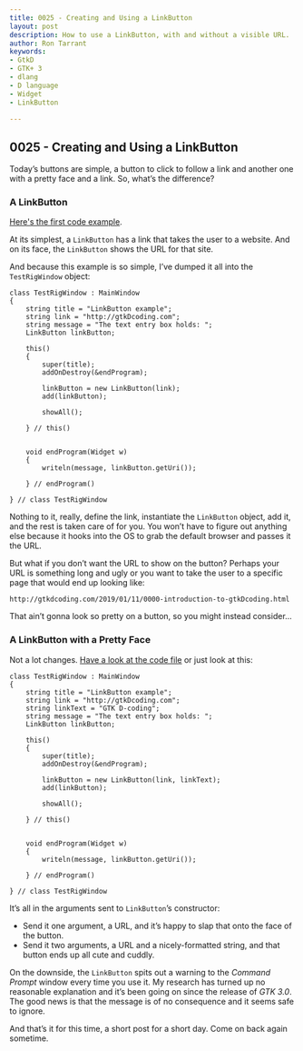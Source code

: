 ```yaml
---
title: 0025 - Creating and Using a LinkButton
layout: post
description: How to use a LinkButton, with and without a visible URL.
author: Ron Tarrant
keywords:
- GtkD
- GTK+ 3
- dlang
- D language
- Widget
- LinkButton

---
```


## 0025 - Creating and Using a LinkButton

Today’s buttons are simple, a button to click to follow a link and another one with a pretty face and a link. So, what’s the difference?

### A LinkButton

[Here's the first code example](https://github.com/rontarrant/gtkDcoding/blob/master/011_odd/odd_011_01_linkbutton.d).

At its simplest, a `LinkButton` has a link that takes the user to a website. And on its face, the `LinkButton` shows the URL for that site.

And because this example is so simple, I’ve dumped it all into the `TestRigWindow` object:

	class TestRigWindow : MainWindow
	{
		string title = "LinkButton example";
		string link = "http://gtkDcoding.com";
		string message = "The text entry box holds: ";
		LinkButton linkButton;
		
		this()
		{
			super(title);
			addOnDestroy(&endProgram);
			
			linkButton = new LinkButton(link);
			add(linkButton);
			
			showAll();
			
		} // this()
		
		
		void endProgram(Widget w)
		{
			writeln(message, linkButton.getUri());
			
		} // endProgram()
		
	} // class TestRigWindow

Nothing to it, really, define the link, instantiate the `LinkButton` object, add it, and the rest is taken care of for you. You won’t have to figure out anything else because it hooks into the OS to grab the default browser and passes it the URL.

But what if you don’t want the URL to show on the button? Perhaps your URL is something long and ugly or you want to take the user to a specific page that would end up looking like:

	http://gtkdcoding.com/2019/01/11/0000-introduction-to-gtkDcoding.html

That ain’t gonna look so pretty on a button, so you might instead consider…

### A LinkButton with a Pretty Face

Not a lot changes. [Have a look at the code file](https://github.com/rontarrant/gtkDcoding/blob/master/011_odd/odd_011_02_linkbutton_labeled.d) or just look at this:

	class TestRigWindow : MainWindow
	{
		string title = "LinkButton example";
		string link = "http://gtkDcoding.com";
		string linkText = "GTK D-coding";
		string message = "The text entry box holds: ";
		LinkButton linkButton;
		
		this()
		{
			super(title);
			addOnDestroy(&endProgram);
			
			linkButton = new LinkButton(link, linkText);
			add(linkButton);
			
			showAll();
	
		} // this()
		
		
		void endProgram(Widget w)
		{
			writeln(message, linkButton.getUri());
			
		} // endProgram()
		
	} // class TestRigWindow

It’s all in the arguments sent to `LinkButton`’s constructor:

- Send it one argument, a URL, and it’s happy to slap that onto the face of the button.
- Send it two arguments, a URL and a nicely-formatted string, and that button ends up all cute and cuddly.

On the downside, the `LinkButton` spits out a warning to the *Command Prompt* window every time you use it. My research has turned up no reasonable explanation and it’s been going on since the release of *GTK 3.0*. The good news is that the message is of no consequence and it seems safe to ignore.

And that’s it for this time, a short post for a short day. Come on back again sometime.

